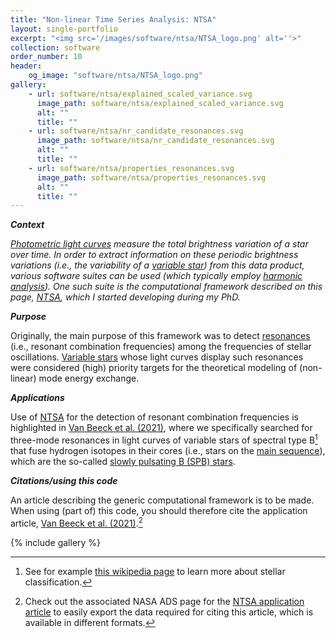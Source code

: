 ```yaml
---
title: "Non-linear Time Series Analysis: NTSA"
layout: single-portfolio
excerpt: "<img src='/images/software/ntsa/NTSA_logo.png' alt=''>"
collection: software
order_number: 10
header:
    og_image: "software/ntsa/NTSA_logo.png"
gallery:
    - url: software/ntsa/explained_scaled_variance.svg
      image_path: software/ntsa/explained_scaled_variance.svg
      alt: ""
      title: ""
    - url: software/ntsa/nr_candidate_resonances.svg
      image_path: software/ntsa/nr_candidate_resonances.svg
      alt: ""
      title: ""
    - url: software/ntsa/properties_resonances.svg
      image_path: software/ntsa/properties_resonances.svg
      alt: ""
      title: ""
---
```


_**Context**_

*[Photometric light curves](https://en.wikipedia.org/wiki/Photometry_(astronomy)) measure the total brightness variation of a star over time.
In order to extract information on these periodic brightness variations (i.e., the variability of a [variable star](https://en.wikipedia.org/wiki/Variable_star)) from this data product, various software suites can be used (which typically employ [harmonic analysis](https://en.wikipedia.org/wiki/Harmonic_analysis)).
One such suite is the computational framework described on this page, [NTSA](https://github.com/JVB11/NTSA), which I started developing during my PhD.*

_**Purpose**_

Originally, the main purpose of this framework was to detect [resonances](https://en.wikipedia.org/wiki/Resonance) (i.e., resonant combination frequencies) among the frequencies of stellar oscillations.
[Variable stars](https://en.wikipedia.org/wiki/Variable_star) whose light curves display such resonances were considered (high) priority targets for the theoretical modeling of (non-linear) mode energy exchange.

_**Applications**_

Use of [NTSA]() for the detection of resonant combination frequencies is highlighted in [Van Beeck et al. (2021)](https://www.aanda.org/articles/aa/full_html/2021/11/aa41572-21/aa41572-21.html), where we specifically searched for three-mode resonances in light curves of variable stars of spectral type B[^1] that fuse hydrogen isotopes in their cores (i.e., stars on the [main sequence](https://en.wikipedia.org/wiki/Main_sequence)), which are the so-called [slowly pulsating B (SPB) stars](https://en.wikipedia.org/wiki/Slowly_pulsating_B-type_star).

_**Citations/using this code**_

An article describing the generic computational framework is to be made.
When using (part of) this code, you should therefore cite the application article, [Van Beeck et al. (2021)](https://www.aanda.org/articles/aa/full_html/2021/11/aa41572-21/aa41572-21.html).[^2]

[^1]: See for example [this wikipedia page](https://en.wikipedia.org/wiki/Stellar_classification) to learn more about stellar classification.
[^2]: Check out the associated NASA ADS page for the [NTSA application article](https://ui.adsabs.harvard.edu/abs/2021A%26A...655A..59V/abstract) to easily export the data required for citing this article, which is available in different formats.

{% include gallery %}
